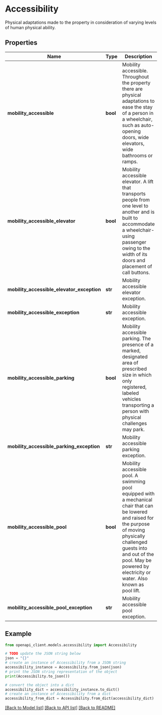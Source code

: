 # Accessibility

Physical adaptations made to the property in consideration of varying levels of human physical ability.

## Properties

Name | Type | Description | Notes
------------ | ------------- | ------------- | -------------
**mobility_accessible** | **bool** | Mobility accessible. Throughout the property there are physical adaptations to ease the stay of a person in a wheelchair, such as auto-opening doors, wide elevators, wide bathrooms or ramps. | [optional] 
**mobility_accessible_elevator** | **bool** | Mobility accessible elevator. A lift that transports people from one level to another and is built to accommodate a wheelchair-using passenger owing to the width of its doors and placement of call buttons. | [optional] 
**mobility_accessible_elevator_exception** | **str** | Mobility accessible elevator exception. | [optional] 
**mobility_accessible_exception** | **str** | Mobility accessible exception. | [optional] 
**mobility_accessible_parking** | **bool** | Mobility accessible parking. The presence of a marked, designated area of prescribed size in which only registered, labeled vehicles transporting a person with physical challenges may park. | [optional] 
**mobility_accessible_parking_exception** | **str** | Mobility accessible parking exception. | [optional] 
**mobility_accessible_pool** | **bool** | Mobility accessible pool. A swimming pool equipped with a mechanical chair that can be lowered and raised for the purpose of moving physically challenged guests into and out of the pool. May be powered by electricity or water. Also known as pool lift. | [optional] 
**mobility_accessible_pool_exception** | **str** | Mobility accessible pool exception. | [optional] 

## Example

```python
from openapi_client.models.accessibility import Accessibility

# TODO update the JSON string below
json = "{}"
# create an instance of Accessibility from a JSON string
accessibility_instance = Accessibility.from_json(json)
# print the JSON string representation of the object
print(Accessibility.to_json())

# convert the object into a dict
accessibility_dict = accessibility_instance.to_dict()
# create an instance of Accessibility from a dict
accessibility_from_dict = Accessibility.from_dict(accessibility_dict)
```
[[Back to Model list]](../README.md#documentation-for-models) [[Back to API list]](../README.md#documentation-for-api-endpoints) [[Back to README]](../README.md)


